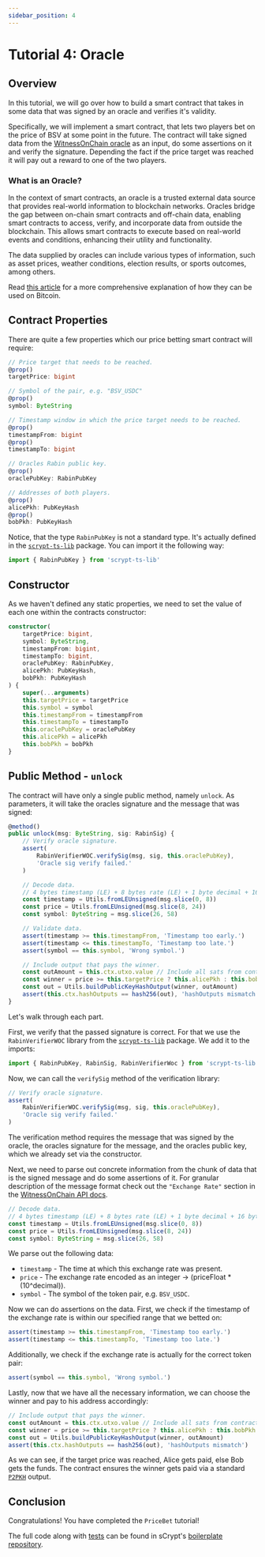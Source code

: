 ```yaml
---
sidebar_position: 4
---
```


# Tutorial 4: Oracle

## Overview

In this tutorial, we will go over how to build a smart contract that takes in some data that was signed by an oracle and verifies it's validity.

Specifically, we will implement a smart contract, that lets two players bet on the price of BSV at some point in the future.
The contract will take signed data from the [WitnessOnChain oracle](https://witnessonchain.com/) as an input, do some assertions on it and verify the signature. Depending the fact if the price target was reached it will pay out a reward to one of the two players.

### What is an Oracle?

In the context of smart contracts, an oracle is a trusted external data source that provides real-world information to blockchain networks. Oracles bridge the gap between on-chain smart contracts and off-chain data, enabling smart contracts to access, verify, and incorporate data from outside the blockchain. This allows smart contracts to execute based on real-world events and conditions, enhancing their utility and functionality. 

The data supplied by oracles can include various types of information, such as asset prices, weather conditions, election results, or sports outcomes, among others.

Read [this article](https://medium.com/coinmonks/access-external-data-from-bitcoin-smart-contracts-2ecdc7448c43) for a more comprehensive explanation of how they can be used on Bitcoin.

## Contract Properties

There are quite a few properties which our price betting smart contract will require:

```ts
// Price target that needs to be reached.
@prop()
targetPrice: bigint

// Symbol of the pair, e.g. "BSV_USDC"
@prop()
symbol: ByteString

// Timestamp window in which the price target needs to be reached.
@prop()
timestampFrom: bigint
@prop()
timestampTo: bigint

// Oracles Rabin public key.
@prop()
oraclePubKey: RabinPubKey

// Addresses of both players.
@prop()
alicePkh: PubKeyHash
@prop()
bobPkh: PubKeyHash
```

Notice, that the type `RabinPubKey` is not a standard type. It's actually defined in the [`scrypt-ts-lib`](https://www.npmjs.com/package/scrypt-ts-lib) package. You can import it the following way:

```ts
import { RabinPubKey } from 'scrypt-ts-lib'
```

## Constructor

As we haven't defined any static properties, we need to set the value of each one within the contracts constructor:

```ts
constructor(
    targetPrice: bigint,
    symbol: ByteString,
    timestampFrom: bigint,
    timestampTo: bigint,
    oraclePubKey: RabinPubKey,
    alicePkh: PubKeyHash,
    bobPkh: PubKeyHash
) {
    super(...arguments)
    this.targetPrice = targetPrice
    this.symbol = symbol
    this.timestampFrom = timestampFrom
    this.timestampTo = timestampTo
    this.oraclePubKey = oraclePubKey
    this.alicePkh = alicePkh
    this.bobPkh = bobPkh
}
```

## Public Method - `unlock`

The contract will have only a single public method, namely `unlock`. As parameters, it will take the oracles signature and the message that was signed:

```ts
@method()
public unlock(msg: ByteString, sig: RabinSig) {
    // Verify oracle signature.
    assert(
        RabinVerifierWOC.verifySig(msg, sig, this.oraclePubKey),
        'Oracle sig verify failed.'
    )

    // Decode data.
    // 4 bytes timestamp (LE) + 8 bytes rate (LE) + 1 byte decimal + 16 bytes symbol
    const timestamp = Utils.fromLEUnsigned(msg.slice(0, 8))
    const price = Utils.fromLEUnsigned(msg.slice(8, 24))
    const symbol: ByteString = msg.slice(26, 58)

    // Validate data.
    assert(timestamp >= this.timestampFrom, 'Timestamp too early.')
    assert(timestamp <= this.timestampTo, 'Timestamp too late.')
    assert(symbol == this.symbol, 'Wrong symbol.')

    // Include output that pays the winner.
    const outAmount = this.ctx.utxo.value // Include all sats from contract instance.
    const winner = price >= this.targetPrice ? this.alicePkh : this.bobPkh
    const out = Utils.buildPublicKeyHashOutput(winner, outAmount)
    assert(this.ctx.hashOutputs == hash256(out), 'hashOutputs mismatch')
}
```

Let's walk through each part.

First, we verify that the passed signature is correct. For that we use the `RabinVerifierWOC` library from the [`scrypt-ts-lib`](https://www.npmjs.com/package/scrypt-ts-lib) package. We add it to the imports:

```ts
import { RabinPubKey, RabinSig, RabinVerifierWoc } from 'scrypt-ts-lib'
```

Now, we can call the `verifySig` method of the verification library:
```ts
// Verify oracle signature.
assert(
    RabinVerifierWOC.verifySig(msg, sig, this.oraclePubKey),
    'Oracle sig verify failed.'
)
``` 
The verification method requires the message that was signed by the oracle, the oracles signature for the message, and the oracles public key, which we already set via the constructor.

Next, we need to parse out concrete information from the chunk of data that is the signed message and do some assertions of it. For granular description of the message format check out the `"Exchange Rate"` section in the [WitnessOnChain API docs](https://witnessonchain.com).

```ts
// Decode data.
// 4 bytes timestamp (LE) + 8 bytes rate (LE) + 1 byte decimal + 16 bytes symbol
const timestamp = Utils.fromLEUnsigned(msg.slice(0, 8))
const price = Utils.fromLEUnsigned(msg.slice(8, 24))
const symbol: ByteString = msg.slice(26, 58)
```

We parse out the following data:
- `timestamp` - The time at which this exchange rate was present.
- `price` - The exchange rate encoded as an integer -> (priceFloat * (10^decimal)).
- `symbol` - The symbol of the token pair, e.g. `BSV_USDC`.

Now we can do assertions on the data. First, we check if the timestamp of the exchange rate is within our specified range that we betted on:

```ts
assert(timestamp >= this.timestampFrom, 'Timestamp too early.')
assert(timestamp <= this.timestampTo, 'Timestamp too late.')
```

Additionally, we check if the exchange rate is actually for the correct token pair:

```ts
assert(symbol == this.symbol, 'Wrong symbol.')
```

Lastly, now that we have all the necessary information, we can choose the winner and pay to his address accordingly:

```ts
// Include output that pays the winner.
const outAmount = this.ctx.utxo.value // Include all sats from contract instance.
const winner = price >= this.targetPrice ? this.alicePkh : this.bobPkh
const out = Utils.buildPublicKeyHashOutput(winner, outAmount)
assert(this.ctx.hashOutputs == hash256(out), 'hashOutputs mismatch')
```

As we can see, if the target price was reached, Alice gets paid, else Bob gets the funds. The contract ensures the winner gets paid via a standard [`P2PKH`](https://wiki.bitcoinsv.io/index.php/Bitcoin_Transactions#Pay_to_Public_Key_Hash_.28P2PKH.29) output.


## Conclusion

Congratulations! You have completed the `PriceBet` tutorial!

The full code along with [tests](https://github.com/sCrypt-Inc/boilerplate/blob/master/tests/local/priceBet.test.ts) can be found in sCrypt's [boilerplate repository](https://github.com/sCrypt-Inc/boilerplate/blob/master/src/contracts/priceBet.ts).


